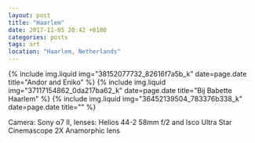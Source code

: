 ```yaml
---
layout: post
title: "Haarlem"
date: 2017-11-05 20:42 +0100
categories: posts
tags: art
location: "Haarlem, Netherlands"
---
```


{% include img.liquid img="38152077732_82616f7a5b_k" date=page.date title="Andor and Eniko" %}
{% include img.liquid img="37117154862_0da217ba62_k" date=page.date title="Bij Babette Haarlem" %}
{% include img.liquid img="36452139504_783376b338_k" date=page.date title="" %}

Camera: Sony α7 II, lenses: Helios 44-2 58mm f/2 and Isco Ultra Star Cinemascope 2X Anamorphic lens
